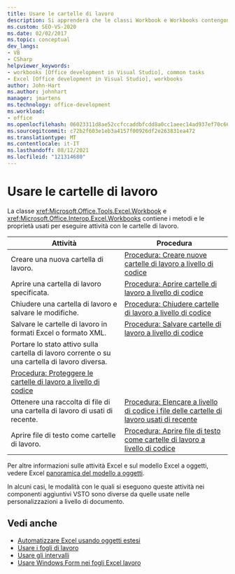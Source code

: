 ```yaml
---
title: Usare le cartelle di lavoro
description: Si apprenderà che le classi Workbook e Workbooks contengono i metodi e le proprietà utilizzati per eseguire attività con le cartelle di lavoro.
ms.custom: SEO-VS-2020
ms.date: 02/02/2017
ms.topic: conceptual
dev_langs:
- VB
- CSharp
helpviewer_keywords:
- workbooks [Office development in Visual Studio], common tasks
- Excel [Office development in Visual Studio], workbooks
author: John-Hart
ms.author: johnhart
manager: jmartens
ms.technology: office-development
ms.workload:
- office
ms.openlocfilehash: 06023311d8ae52ccfccaddbfcdd8a0cc1aeec14ad937ef70c667ae441b05443a
ms.sourcegitcommit: c72b2f603e1eb3a4157f00926df2e263831ea472
ms.translationtype: MT
ms.contentlocale: it-IT
ms.lasthandoff: 08/12/2021
ms.locfileid: "121314680"
---
```

# <a name="work-with-workbooks"></a>Usare le cartelle di lavoro
  La classe <xref:Microsoft.Office.Tools.Excel.Workbook> e <xref:Microsoft.Office.Interop.Excel.Workbooks> contiene i metodi e le proprietà usati per eseguire attività con le cartelle di lavoro.

|Attività|Procedura|
|----------|---------------|
|Creare una nuova cartella di lavoro.|[Procedura: Creare nuove cartelle di lavoro a livello di codice](../vsto/how-to-programmatically-create-new-workbooks.md)|
|Aprire una cartella di lavoro specificata.|[Procedura: Aprire cartelle di lavoro a livello di codice](../vsto/how-to-programmatically-open-workbooks.md)|
|Chiudere una cartella di lavoro e salvare le modifiche.|[Procedura: Chiudere cartelle di lavoro a livello di codice](../vsto/how-to-programmatically-close-workbooks.md)|
|Salvare le cartelle di lavoro in formati Excel o formato XML.|[Procedura: Salvare cartelle di lavoro a livello di codice](../vsto/how-to-programmatically-save-workbooks.md)|
|Portare lo stato attivo sulla cartella di lavoro corrente o su una cartella di lavoro diversa.|
|[Procedura: Proteggere le cartelle di lavoro a livello di codice](../vsto/how-to-programmatically-protect-workbooks.md)|
|Ottenere una raccolta di file di una cartella di lavoro di usati di recente.|[Procedura: Elencare a livello di codice i file delle cartelle di lavoro usati di recente](../vsto/how-to-programmatically-list-recently-used-workbook-files.md)|
|Aprire file di testo come cartelle di lavoro.|[Procedura: Aprire file di testo come cartelle di lavoro a livello di codice](../vsto/how-to-programmatically-open-text-files-as-workbooks.md)|

 Per altre informazioni sulle attività Excel e sul modello Excel a oggetti, vedere Excel [panoramica del modello a oggetti](../vsto/excel-object-model-overview.md).

 In alcuni casi, le modalità con le quali si eseguono queste attività nei componenti aggiuntivi VSTO sono diverse da quelle usate nelle personalizzazioni a livello di documento.

## <a name="see-also"></a>Vedi anche
- [Automatizzare Excel usando oggetti estesi](../vsto/automating-excel-by-using-extended-objects.md)
- [Usare i fogli di lavoro](../vsto/working-with-worksheets.md)
- [Usare gli intervalli](../vsto/working-with-ranges.md)
- [Usare Windows Form nei fogli Excel lavoro](../vsto/using-windows-forms-controls-on-excel-worksheets.md)
